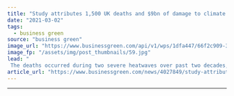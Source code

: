 ```yaml
---
title: "Study attributes 1,500 UK deaths and $9bn of damage to climate change since 2000"
date: "2021-03-02"
tags: 
  - business green
source: "business green"
image_url: "https://www.businessgreen.com/api/v1/wps/1dfa447/66f2c909-30c0-468d-8387-c743f32f56be/8/uk-heatwave-beach-200818-185x114.jpg"
image_fp: "/assets/img/post_thumbnails/59.jpg"
lead: "
 The deaths occurred during two severe heatwaves over past two decades, while climate change also caused $9bn of damages in a series of extreme floods, University of Oxford study finds ..."
article_url: "https://www.businessgreen.com/news/4027849/study-attributes-500-uk-deaths-usd9bn-damage-climate-change-2000"
---
```


---
